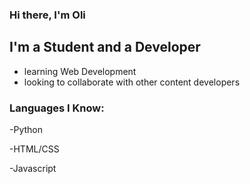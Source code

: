 ### Hi there, I'm Oli

## I'm a Student and a Developer

- learning Web Development
- looking to collaborate with other content developers

### Languages I Know:
-Python

-HTML/CSS

-Javascript
